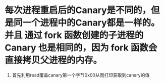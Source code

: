# 每次进程重启后的Canary是不同的，但是同一个进程中的Canary都是一样的。并且 通过 fork 函数创建的子进程的 Canary 也是相同的，因为 fork 函数会直接拷贝父进程的内存。
1. 首先利用read覆盖canary第一个字节0x00从而打印获取到canary的值
